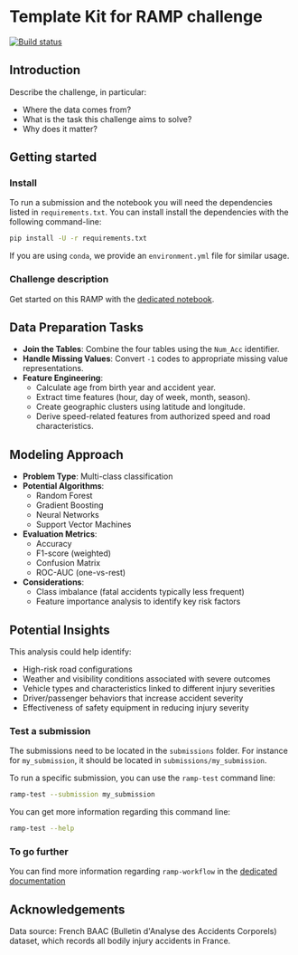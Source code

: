 # Template Kit for RAMP challenge

[![Build status](https://github.com/ramp-kits/template-kit/actions/workflows/test.yml/badge.svg)](https://github.com/ramp-kits/template-kit/actions/workflows/test.yml)

## Introduction

Describe the challenge, in particular:

- Where the data comes from?
- What is the task this challenge aims to solve?
- Why does it matter?

## Getting started

### Install

To run a submission and the notebook you will need the dependencies listed
in `requirements.txt`. You can install install the dependencies with the
following command-line:

```bash
pip install -U -r requirements.txt
```

If you are using `conda`, we provide an `environment.yml` file for similar
usage.

### Challenge description

Get started on this RAMP with the
[dedicated notebook](template_starting_kit.ipynb).



## Data Preparation Tasks

- **Join the Tables**: Combine the four tables using the `Num_Acc` identifier.
- **Handle Missing Values**: Convert `-1` codes to appropriate missing value representations.
- **Feature Engineering**:
  - Calculate age from birth year and accident year.
  - Extract time features (hour, day of week, month, season).
  - Create geographic clusters using latitude and longitude.
  - Derive speed-related features from authorized speed and road characteristics.

## Modeling Approach

- **Problem Type**: Multi-class classification
- **Potential Algorithms**:
  - Random Forest
  - Gradient Boosting
  - Neural Networks
  - Support Vector Machines
- **Evaluation Metrics**:
  - Accuracy
  - F1-score (weighted)
  - Confusion Matrix
  - ROC-AUC (one-vs-rest)
- **Considerations**:
  - Class imbalance (fatal accidents typically less frequent)
  - Feature importance analysis to identify key risk factors

## Potential Insights

This analysis could help identify:

- High-risk road configurations
- Weather and visibility conditions associated with severe outcomes
- Vehicle types and characteristics linked to different injury severities
- Driver/passenger behaviors that increase accident severity
- Effectiveness of safety equipment in reducing injury severity



### Test a submission

The submissions need to be located in the `submissions` folder. For instance
for `my_submission`, it should be located in `submissions/my_submission`.

To run a specific submission, you can use the `ramp-test` command line:

```bash
ramp-test --submission my_submission
```

You can get more information regarding this command line:

```bash
ramp-test --help
```

### To go further

You can find more information regarding `ramp-workflow` in the
[dedicated documentation](https://paris-saclay-cds.github.io/ramp-docs/ramp-workflow/stable/using_kits.html)



## Acknowledgements

Data source: French BAAC (Bulletin d'Analyse des Accidents Corporels) dataset, which records all bodily injury accidents in France.


